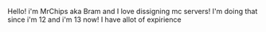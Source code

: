 Hello!
i'm MrChips aka Bram and I love dissigning mc servers!
I'm doing that since i'm 12 and i'm 13 now!
I have allot of expirience
